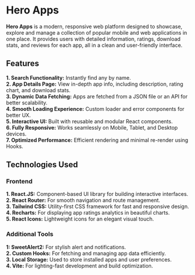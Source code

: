 # Hero Apps

**Hero Apps** is a modern, responsive web platform designed to showcase, explore and manage a collection of popular mobile and web applications in one place. It provides users with detailed information, ratings, download stats, and reviews for each app, all in a clean and user-friendly interface.

## Features

**1. Search Functionality:** Instantly find any by name.<br>
**2. App Details Page:** View in-depth app info, including description, rating chart, and download stats.<br>
**3. Dynamic Data Fetching:** Apps are fetched from a JSON file or an API for better scalability.<br>
**4. Smooth Loading Experience:** Custom loader and error components for better UX.<br>
**5. Interactive UI:** Built with reusable and modular React components.<br>
**6. Fully Responsive:** Works seamlessly on Mobile, Tablet, and Desktop devices.<br>
**7. Optimized Performance:** Efficient rendering and minimal re-render using Hooks.<br>

## Technologies Used

### Frontend
**1. React.JS:** Component-based UI library for building interactive interfaces.<br>
**2. React Router:** For smooth navigation and route management.<br>
**3. Tailwind CSS:** Utility-first CSS framework for fast and responsive design.<br>
**4. Recharts:** For displaying app ratings analytics in beautiful charts.<br>
**5. React Icons:** Lightweight icons for an elegant visual touch.<br>

### Additional Tools
**1: SweetAlert2:** For stylish alert and notifications.<br>
**2. Custom Hooks:** For fetching and managing app data efficiently.<br>
**3. Local Storage:** Used to store installed apps and user preferences.<br>
**4. Vite:** For lighting-fast development and build optimization.<br>